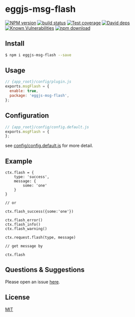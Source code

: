 # eggjs-msg-flash

[![NPM version][npm-image]][npm-url]
[![build status][travis-image]][travis-url]
[![Test coverage][codecov-image]][codecov-url]
[![David deps][david-image]][david-url]
[![Known Vulnerabilities][snyk-image]][snyk-url]
[![npm download][download-image]][download-url]

[npm-image]: https://img.shields.io/npm/v/eggjs-msg-flash.svg?style=flat-square
[npm-url]: https://npmjs.org/package/eggjs-msg-flash
[travis-image]: https://img.shields.io/travis/Jexxie/eggjs-msg-flash.svg?style=flat-square
[travis-url]: https://travis-ci.org/Jexxie/eggjs-msg-flash
[codecov-image]: https://img.shields.io/codecov/c/github/Jexxie/eggjs-msg-flash.svg?style=flat-square
[codecov-url]: https://codecov.io/github/Jexxie/eggjs-msg-flash?branch=master
[david-image]: https://img.shields.io/david/Jexxie/eggjs-msg-flash.svg?style=flat-square
[david-url]: https://david-dm.org/Jexxie/eggjs-msg-flash
[snyk-image]: https://snyk.io/test/npm/eggjs-msg-flash/badge.svg?style=flat-square
[snyk-url]: https://snyk.io/test/npm/eggjs-msg-flash
[download-image]: https://img.shields.io/npm/dm/eggjs-msg-flash.svg?style=flat-square
[download-url]: https://npmjs.org/package/eggjs-msg-flash

<!--
Description here.
-->

## Install

```bash
$ npm i eggjs-msg-flash --save
```

## Usage

```js
// {app_root}/config/plugin.js
exports.msgFlash = {
  enable: true,
  package: 'eggjs-msg-flash',
};
```

## Configuration

```js
// {app_root}/config/config.default.js
exports.msgFlash = {
};
```

see [config/config.default.js](config/config.default.js) for more detail.

## Example

<!-- example here -->

```
ctx.flash = {
    type: 'success',
    message: {
        some: 'one'
    }
}

// or

ctx.flash_success({some:'one'})

ctx.flash_error()
ctx.flash_info()
ctx.flash_warning()

ctx.request.flash(type, message)

// get message by

ctx.flash
```

## Questions & Suggestions

Please open an issue [here](https://github.com/eggjs/egg/issues).

## License

[MIT](LICENSE)
